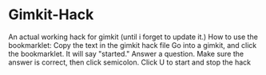 # Gimkit-Hack
An actual working hack for gimkit (until i forget to update it.)
How to use the bookmarklet:
Copy the text in the gimkit hack file
Go into a gimkit, and click the bookmarklet. It will say "started."
Answer a question. Make sure the answer is correct, then click semicolon.
Click U to start and stop the hack
